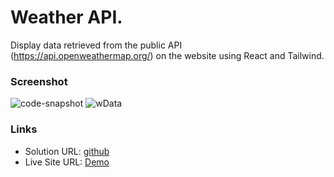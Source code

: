 # Weather API.
Display data retrieved from the public API (https://api.openweathermap.org/) on the website using React and Tailwind.


### Screenshot
![code-snapshot](https://github.com/Hafizshkr/WeatherAPI/assets/103745630/355124c4-ee5e-42dd-9e7f-292576147b1f)
![wData](https://github.com/Hafizshkr/WeatherAPI/assets/103745630/fcf1bb28-f7f0-441c-874e-86be099978b5)



### Links

- Solution URL: [github](https://github.com/Hafizshkr/WeatherAPI.git)
- Live Site URL: [Demo](https://weather-api-react-rho.vercel.app/)

